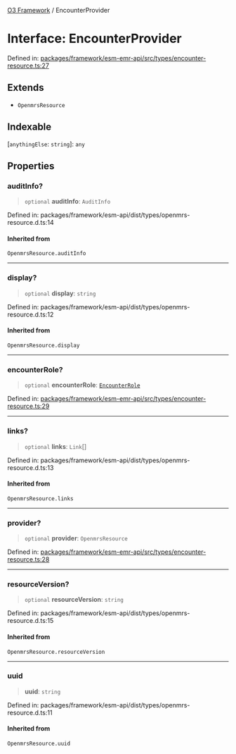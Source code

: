 [O3 Framework](../API.md) / EncounterProvider

# Interface: EncounterProvider

Defined in: [packages/framework/esm-emr-api/src/types/encounter-resource.ts:27](https://github.com/UjjawalPrabhat/openmrs-esm-core/blob/main/packages/framework/esm-emr-api/src/types/encounter-resource.ts#L27)

## Extends

- `OpenmrsResource`

## Indexable

\[`anythingElse`: `string`\]: `any`

## Properties

### auditInfo?

> `optional` **auditInfo**: `AuditInfo`

Defined in: packages/framework/esm-api/dist/types/openmrs-resource.d.ts:14

#### Inherited from

`OpenmrsResource.auditInfo`

***

### display?

> `optional` **display**: `string`

Defined in: packages/framework/esm-api/dist/types/openmrs-resource.d.ts:12

#### Inherited from

`OpenmrsResource.display`

***

### encounterRole?

> `optional` **encounterRole**: [`EncounterRole`](EncounterRole.md)

Defined in: [packages/framework/esm-emr-api/src/types/encounter-resource.ts:29](https://github.com/UjjawalPrabhat/openmrs-esm-core/blob/main/packages/framework/esm-emr-api/src/types/encounter-resource.ts#L29)

***

### links?

> `optional` **links**: `Link`[]

Defined in: packages/framework/esm-api/dist/types/openmrs-resource.d.ts:13

#### Inherited from

`OpenmrsResource.links`

***

### provider?

> `optional` **provider**: `OpenmrsResource`

Defined in: [packages/framework/esm-emr-api/src/types/encounter-resource.ts:28](https://github.com/UjjawalPrabhat/openmrs-esm-core/blob/main/packages/framework/esm-emr-api/src/types/encounter-resource.ts#L28)

***

### resourceVersion?

> `optional` **resourceVersion**: `string`

Defined in: packages/framework/esm-api/dist/types/openmrs-resource.d.ts:15

#### Inherited from

`OpenmrsResource.resourceVersion`

***

### uuid

> **uuid**: `string`

Defined in: packages/framework/esm-api/dist/types/openmrs-resource.d.ts:11

#### Inherited from

`OpenmrsResource.uuid`
